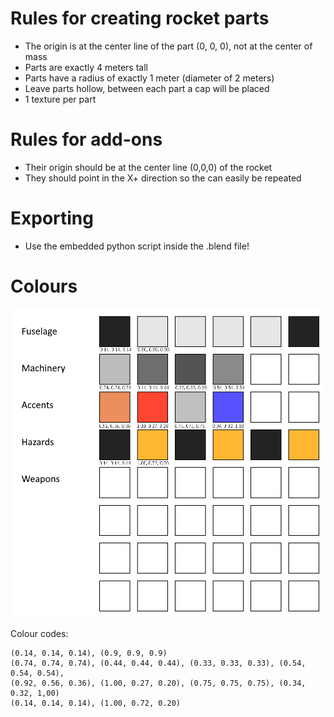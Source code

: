 # Rules for creating rocket parts
- The origin is at the center line of the part (0, 0, 0), not at the center of mass
- Parts are exactly 4 meters tall
- Parts have a radius of exactly 1 meter (diameter of 2 meters)
- Leave parts hollow, between each part a cap will be placed
- 1 texture per part

# Rules for add-ons
- Their origin should be at the center line (0,0,0) of the rocket
- They should point in the X+ direction so the can easily be repeated


# Exporting
- Use the embedded python script inside the .blend file!

# Colours
![Colour Palet](colours.png)

Colour codes:
```
(0.14, 0.14, 0.14), (0.9, 0.9, 0.9)
(0.74, 0.74, 0.74), (0.44, 0.44, 0.44), (0.33, 0.33, 0.33), (0.54, 0.54, 0.54), 
(0.92, 0.56, 0.36), (1.00, 0.27, 0.20), (0.75, 0.75, 0.75), (0.34, 0.32, 1,00)
(0.14, 0.14, 0.14), (1.00, 0.72, 0.20)
```
